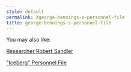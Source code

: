 ```yaml
---
style: default
permalink: Xgeorge-bennings-s-personnel-file
title: george-bennings-s-personnel-file
---
```

You may also like:

[Researcher Robert Sandler](http://scp-wiki.net/personnel-file-of-robert-sandler)

["Iceberg" Personnel File](http://scp-wiki.net/iceberg-personnel-file)
